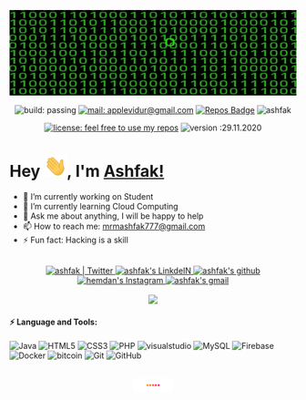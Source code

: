 <p align="center">

  <img src="https://github.com/ashfak777/ashfak777/blob/main/coding.gif" width="2100" height="150">
  
</p>
<div align="center">

![build: passing](https://img.shields.io/badge/build-passing-success)
[![mail: applevidur@gmail.com](https://img.shields.io/badge/mail-mrmashfak777%20at%20gmail%20dot%20com-red)](mailto://mrmashfak777@gmail.com)
[![Repos Badge](https://badges.pufler.dev/repos/ashfak777)](https://badges.pufler.dev)
<img src="https://komarev.com/ghpvc/?username=ashfak777&label=Profile%20views&color=0e75b6&style=flat" alt="ashfak" />

[![license: feel free to use my repos](https://img.shields.io/badge/license-feel%20free%20to%20use%20my%20repos-success)](https://github.com/ashfak777)
![version :29.11.2020](https://img.shields.io/badge/version-29.11.2020-informational)

</div>

# Hey <img src="https://github.com/ashfak777/ashfak777/blob/main/wave_1.gif" width="40px">, I'm [Ashfak!](https://github.com/ashfak777) 

- 🔭 I’m currently working on Student
- 🌱 I’m currently learning Cloud Computing
- 💬 Ask me about anything, I will be happy to help
- 📫 How to reach me: mrmashfak777@gmail.com
- ⚡ Fun fact: Hacking is a skill

</br>

<div align="center">

<a href="https://twitter.com/Mohamed12069471?s=09">
  <img alt="ashfak | Twitter" width="35px" src="https://image.flaticon.com/icons/svg/2111/2111703.svg" draggable="false" />
</a>
<a href="https://www.linkedin.com/in/mohammed-ashfak-335723138/">
  <img alt="ashfak's LinkdeIN" width="35px" src="https://image.flaticon.com/icons/svg/2111/2111465.svg" draggable="false" />
</a>
<a href="https://github.com/ashfak777">
  <img alt="ashfak's github" width="35px" src="https://image.flaticon.com/icons/svg/2111/2111432.svg" draggable="false" />
</a>
<a href="https://www.instagram.com/ashfak777_/">
  <img alt="hemdan's Instagram" width="35px" src="https://image.flaticon.com/icons/svg/2111/2111421.svg" draggable="false" />
</a>
<a href="mailto:mrmashfak777@gmail.com">
  <img alt="ashfak's gmail" width="35px" src="https://image.flaticon.com/icons/svg/732/732200.svg" draggable="false" />
</a>


</div>
<br>
<div align="center">
  
  <a href="https://github.com/ashfak777" target="_blank">
    <img src="https://img.shields.io/github/followers/ashfak777?label=Follow%20Me&style=social"/>
  </a>

</div>
     
#### ⚡ Language and Tools:


![Java](https://img.shields.io/badge/-Java-007396?style=flat-square&logo=java)
![HTML5](https://img.shields.io/badge/-HTML5-E34F26?style=flat-square&logo=html5&logoColor=white)
![CSS3](https://img.shields.io/badge/-CSS3-1572B6?style=flat-square&logo=css3)
![PHP](https://img.shields.io/badge/-PHP-787CB5?style=flat-square&logo=PHP&logoColor=black)
![visualstudio](https://badgen.net/badge/icon/visualstudio?icon=visualstudio&label)
![MySQL](https://img.shields.io/badge/-MySQL-4479A1?style=flat-square&logo=mysql&logoColor=white)
![Firebase](https://img.shields.io/badge/Firebase-FFCA28?style=flat-square&logo=firebase&logoColor=white)
![Docker](https://img.shields.io/badge/-Docker-2496ED?style=flat-square&logo=docker&logoColor=white)
![bitcoin](https://badgen.net/badge/icon/bitcoin?icon=bitcoin&label)
![Git](https://img.shields.io/badge/-Git-black?style=flat-square&logo=git)
![GitHub](https://img.shields.io/badge/-GitHub-181717?style=flat-square&logo=github) 

<br>
<div align="center">
  <img src="https://github.com/ashfak777/ashfak777/blob/main/loading.gif" width="70px">
</div>



